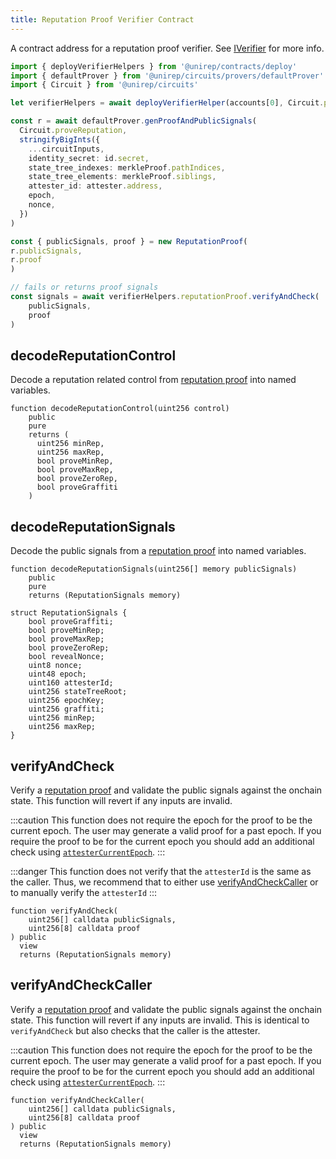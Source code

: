 ```yaml
---
title: Reputation Proof Verifier Contract 
---
```


A contract address for a reputation proof verifier. See [IVerifier](iverifier-sol) for more info.
```ts
import { deployVerifierHelpers } from '@unirep/contracts/deploy'
import { defaultProver } from '@unirep/circuits/provers/defaultProver'
import { Circuit } from '@unirep/circuits'

let verifierHelpers = await deployVerifierHelper(accounts[0], Circuit.proveReputation) // deploys all proof verification contracts

const r = await defaultProver.genProofAndPublicSignals(
  Circuit.proveReputation,
  stringifyBigInts({
    ...circuitInputs,
    identity_secret: id.secret,
    state_tree_indexes: merkleProof.pathIndices,
    state_tree_elements: merkleProof.siblings,
    attester_id: attester.address,
    epoch,
    nonce,
  })
)

const { publicSignals, proof } = new ReputationProof(
r.publicSignals,
r.proof
)

// fails or returns proof signals
const signals = await verifierHelpers.reputationProof.verifyAndCheck(
    publicSignals,
    proof
) 
```

## decodeReputationControl

Decode a reputation related control from [reputation proof](../circuits-api/circuits.md#prove-reputation-proof) into named variables.

```sol
function decodeReputationControl(uint256 control)
    public
    pure
    returns (
      uint256 minRep,
      uint256 maxRep,
      bool proveMinRep,
      bool proveMaxRep,
      bool proveZeroRep,
      bool proveGraffiti
    )
```

## decodeReputationSignals

Decode the public signals from a [reputation proof](../circuits-api/circuits#prove-reputation-proof) into named variables.

```sol
function decodeReputationSignals(uint256[] memory publicSignals)
    public
    pure
    returns (ReputationSignals memory)
```

```sol
struct ReputationSignals {
    bool proveGraffiti;
    bool proveMinRep;
    bool proveMaxRep;
    bool proveZeroRep;
    bool revealNonce;
    uint8 nonce;
    uint48 epoch;
    uint160 attesterId;
    uint256 stateTreeRoot;
    uint256 epochKey;
    uint256 graffiti;
    uint256 minRep;
    uint256 maxRep;
}
```

## verifyAndCheck 

Verify a [reputation proof](../circuits-api/circuits#prove-reputation-proof) and validate the public signals against the onchain state. This function will revert if any inputs are invalid.

:::caution
This function does not require the epoch for the proof to be the current epoch. The user may generate a valid proof for a past epoch. If you require the proof to be for the current epoch you should add an additional check using [`attesterCurrentEpoch`](#attestercurrentepoch).
:::

:::danger
This function does not verify that the `attesterId` is the same as the caller. Thus, we recommend that to either use [verifyAndCheckCaller](#verifyandcheckcaller) or to manually verify the `attesterId`
:::


```sol
function verifyAndCheck(
    uint256[] calldata publicSignals,
    uint256[8] calldata proof
) public
  view
  returns (ReputationSignals memory) 
```

## verifyAndCheckCaller

Verify a [reputation proof](../circuits-api/circuits#prove-reputation-proof) and validate the public signals against the onchain state. This function will revert if any inputs are invalid. This is identical to `verifyAndCheck` but also checks that the caller is the attester.

:::caution
This function does not require the epoch for the proof to be the current epoch. The user may generate a valid proof for a past epoch. If you require the proof to be for the current epoch you should add an additional check using [`attesterCurrentEpoch`](#attestercurrentepoch).
:::

```sol
function verifyAndCheckCaller(
    uint256[] calldata publicSignals,
    uint256[8] calldata proof
) public
  view
  returns (ReputationSignals memory) 
```
